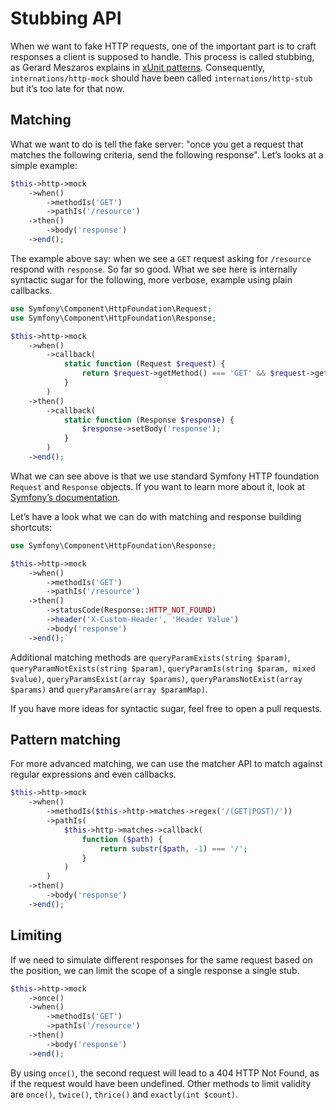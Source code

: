 # Stubbing API

When we want to fake HTTP requests, one of the important part is to craft responses a client is supposed to handle. This
process is called stubbing, as Gerard Meszaros explains in
[xUnit patterns](http://xunitpatterns.com/Mocks,%20Fakes,%20Stubs%20and%20Dummies.html). Consequently,
`internations/http-mock` should have been called `internations/http-stub` but it’s too late for that now.

## Matching

What we want to do is tell the fake server: "once you get a request that matches the following criteria, send the
following response". Let’s looks at a simple example:

```php
$this->http->mock
    ->when()
        ->methodIs('GET')
        ->pathIs('/resource')
    ->then()
        ->body('response')
    ->end();
```

The example above say: when we see a `GET` request asking for `/resource` respond with `response`. So far so good.
What we see here is internally syntactic sugar for the following, more verbose, example using plain callbacks.

```php
use Symfony\Component\HttpFoundation\Request;
use Symfony\Component\HttpFoundation\Response;

$this->http->mock
    ->when()
        ->callback(
            static function (Request $request) {
                return $request->getMethod() === 'GET' && $request->getPathInfo() === '/resource';
            }
        )
    ->then()
        ->callback(
            static function (Response $response) {
                $response->setBody('response');
            }
        )
    ->end();
```

What we can see above is that we use standard Symfony HTTP foundation `Request` and `Response` objects. If you want to
learn more about it, look at
[Symfony’s documentation](https://symfony.com/doc/current/components/http_foundation/introduction.html).

Let’s have a look what we can do with matching and response building shortcuts:

```php
use Symfony\Component\HttpFoundation\Response;

$this->http->mock
    ->when()
        ->methodIs('GET')
        ->pathIs('/resource')
    ->then()
        ->statusCode(Response::HTTP_NOT_FOUND)
        ->header('X-Custom-Header', 'Header Value')
        ->body('response')
    ->end();`
```

Additional matching methods are `queryParamExists(string $param)`, `queryParamNotExists(string $param)`,
`queryParamIs(string $param, mixed $value)`, `queryParamsExist(array $params)`, `queryParamsNotExist(array $params)`
 and `queryParamsAre(array $paramMap)`.

If you have more ideas for syntactic sugar, feel free to open a pull requests.

## Pattern matching

For more advanced matching, we can use the matcher API to match against regular expressions and even callbacks.

```php
$this->http->mock
    ->when()
        ->methodIs($this->http->matches->regex('/(GET|POST)/'))
        ->pathIs(
            $this->http->matches->callback(
                function ($path) {
                    return substr($path, -1) === '/';
                }
            )
        )
    ->then()
        ->body('response')
    ->end();`
```

## Limiting

If we need to simulate different responses for the same request based on the position, we can limit the scope of a single response
a single stub.

```php
$this->http->mock
    ->once()
    ->when()
        ->methodIs('GET')
        ->pathIs('/resource')
    ->then()
        ->body('response')
    ->end();
```

By using `once()`, the second request will lead to a 404 HTTP Not Found, as if the request would have been undefined.
Other methods to limit validity are `once()`, `twice()`, `thrice()` and `exactly(int $count)`.
